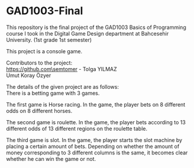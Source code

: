 # GAD1003-Final
This repository is the final project of the GAD1003 Basics of Programming course I took in the Digital Game Design department at Bahcesehir University. (1st grade 1st semester)

This project is a console game.

Contributors to the project:      
https://github.com\semtomer - Tolga YILMAZ      
Umut Koray Özyer

The details of the given project are as follows:    
There is a betting game with 3 games.

The first game is Horse racing. In the game, the player bets on 8 different odds on 8 different horses.

The second game is roulette. In the game, the player bets according to 13 different odds of 13 different regions on the roulette table.

The third game is slot. In the game, the player starts the slot machine by placing a certain amount of bets. Depending on whether the amount of money corresponding to 3 different columns is the same, it becomes clear whether he can win the game or not.

